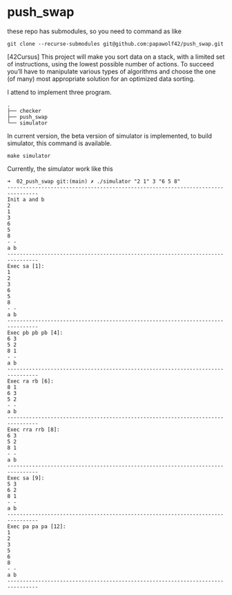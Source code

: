 # push_swap


these repo has submodules, so you need to command as like

```
git clone --recurse-submodules git@github.com:papawolf42/push_swap.git
```

  [42Cursus] This project will make you sort data on a stack, with a limited set of instructions, using the lowest possible number of actions. To succeed you’ll have to manipulate various types of algorithms and choose the one (of many) most appropriate solution for an optimized data sorting.



I attend to implement three program.

```shell
.
├── checker
├── push_swap
└── simulator
```



In current version, the beta version of simulator is implemented, to build simulator, this command is available.

```shell
make simulator
```



Currently, the simulator work like this

```shell
➜  02_push_swap git:(main) ✗ ./simulator "2 1" 3 "6 5 8"
--------------------------------------------------------------------------------
Init a and b
2 
1 
3 
6 
5 
8 
- -
a b
--------------------------------------------------------------------------------
Exec sa [1]:
1 
2 
3 
6 
5 
8 
- -
a b
--------------------------------------------------------------------------------
Exec pb pb pb [4]:
6 3
5 2
8 1
- -
a b
--------------------------------------------------------------------------------
Exec ra rb [6]:
8 1
6 3
5 2
- -
a b
--------------------------------------------------------------------------------
Exec rra rrb [8]:
6 3
5 2
8 1
- -
a b
--------------------------------------------------------------------------------
Exec sa [9]:
5 3
6 2
8 1
- -
a b
--------------------------------------------------------------------------------
Exec pa pa pa [12]:
1 
2 
3 
5 
6 
8 
- -
a b
--------------------------------------------------------------------------------
```